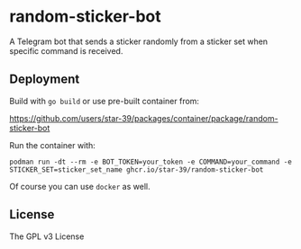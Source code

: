 # random-sticker-bot

A Telegram bot that sends a sticker randomly from a sticker set when specific command is received.


## Deployment
Build with `go build` or use pre-built container from:

 https://github.com/users/star-39/packages/container/package/random-sticker-bot

 Run the container with:
```
podman run -dt --rm -e BOT_TOKEN=your_token -e COMMAND=your_command -e STICKER_SET=sticker_set_name ghcr.io/star-39/random-sticker-bot
```
Of course you can use `docker` as well.

## License
The GPL v3 License
